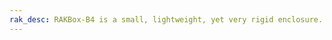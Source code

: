 ```yaml
---
rak_desc: RAKBox-B4 is a small, lightweight, yet very rigid enclosure.  It is IP67 rated enclosure for outdoor usage
---
```


<rk-redirect to="/Product-Categories/Accessories/RAKBox-B4/Overview/" />